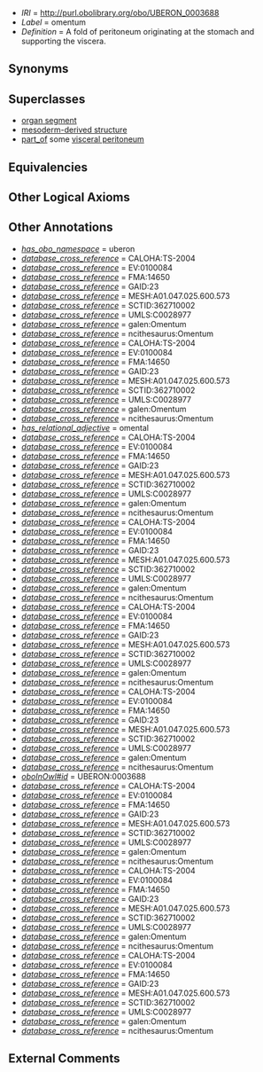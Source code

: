  * *IRI* = http://purl.obolibrary.org/obo/UBERON_0003688
 * *Label* = omentum
 * *Definition* = A fold of peritoneum originating at the stomach and supporting the viscera.

## Synonyms


## Superclasses

 * [organ segment](../../UBERON/63/UBERON_0000063.md)
 * [mesoderm-derived structure](../../UBERON/20/UBERON_0004120.md)
 * [part_of](../../BFO/50/BFO_0000050.md) some [visceral peritoneum](../../UBERON/78/UBERON_0001178.md)

## Equivalencies


## Other Logical Axioms


## Other Annotations

 * *[has_obo_namespace](../../ce/oboInOwl#hasOBONamespace.md)* = uberon
 * *[database_cross_reference](../../ef/oboInOwl#hasDbXref.md)* = CALOHA:TS-2004
 * *[database_cross_reference](../../ef/oboInOwl#hasDbXref.md)* = EV:0100084
 * *[database_cross_reference](../../ef/oboInOwl#hasDbXref.md)* = FMA:14650
 * *[database_cross_reference](../../ef/oboInOwl#hasDbXref.md)* = GAID:23
 * *[database_cross_reference](../../ef/oboInOwl#hasDbXref.md)* = MESH:A01.047.025.600.573
 * *[database_cross_reference](../../ef/oboInOwl#hasDbXref.md)* = SCTID:362710002
 * *[database_cross_reference](../../ef/oboInOwl#hasDbXref.md)* = UMLS:C0028977
 * *[database_cross_reference](../../ef/oboInOwl#hasDbXref.md)* = galen:Omentum
 * *[database_cross_reference](../../ef/oboInOwl#hasDbXref.md)* = ncithesaurus:Omentum
 * *[database_cross_reference](../../ef/oboInOwl#hasDbXref.md)* = CALOHA:TS-2004
 * *[database_cross_reference](../../ef/oboInOwl#hasDbXref.md)* = EV:0100084
 * *[database_cross_reference](../../ef/oboInOwl#hasDbXref.md)* = FMA:14650
 * *[database_cross_reference](../../ef/oboInOwl#hasDbXref.md)* = GAID:23
 * *[database_cross_reference](../../ef/oboInOwl#hasDbXref.md)* = MESH:A01.047.025.600.573
 * *[database_cross_reference](../../ef/oboInOwl#hasDbXref.md)* = SCTID:362710002
 * *[database_cross_reference](../../ef/oboInOwl#hasDbXref.md)* = UMLS:C0028977
 * *[database_cross_reference](../../ef/oboInOwl#hasDbXref.md)* = galen:Omentum
 * *[database_cross_reference](../../ef/oboInOwl#hasDbXref.md)* = ncithesaurus:Omentum
 * *[has_relational_adjective](../../UBPROP/07/UBPROP_0000007.md)* = omental
 * *[database_cross_reference](../../ef/oboInOwl#hasDbXref.md)* = CALOHA:TS-2004
 * *[database_cross_reference](../../ef/oboInOwl#hasDbXref.md)* = EV:0100084
 * *[database_cross_reference](../../ef/oboInOwl#hasDbXref.md)* = FMA:14650
 * *[database_cross_reference](../../ef/oboInOwl#hasDbXref.md)* = GAID:23
 * *[database_cross_reference](../../ef/oboInOwl#hasDbXref.md)* = MESH:A01.047.025.600.573
 * *[database_cross_reference](../../ef/oboInOwl#hasDbXref.md)* = SCTID:362710002
 * *[database_cross_reference](../../ef/oboInOwl#hasDbXref.md)* = UMLS:C0028977
 * *[database_cross_reference](../../ef/oboInOwl#hasDbXref.md)* = galen:Omentum
 * *[database_cross_reference](../../ef/oboInOwl#hasDbXref.md)* = ncithesaurus:Omentum
 * *[database_cross_reference](../../ef/oboInOwl#hasDbXref.md)* = CALOHA:TS-2004
 * *[database_cross_reference](../../ef/oboInOwl#hasDbXref.md)* = EV:0100084
 * *[database_cross_reference](../../ef/oboInOwl#hasDbXref.md)* = FMA:14650
 * *[database_cross_reference](../../ef/oboInOwl#hasDbXref.md)* = GAID:23
 * *[database_cross_reference](../../ef/oboInOwl#hasDbXref.md)* = MESH:A01.047.025.600.573
 * *[database_cross_reference](../../ef/oboInOwl#hasDbXref.md)* = SCTID:362710002
 * *[database_cross_reference](../../ef/oboInOwl#hasDbXref.md)* = UMLS:C0028977
 * *[database_cross_reference](../../ef/oboInOwl#hasDbXref.md)* = galen:Omentum
 * *[database_cross_reference](../../ef/oboInOwl#hasDbXref.md)* = ncithesaurus:Omentum
 * *[database_cross_reference](../../ef/oboInOwl#hasDbXref.md)* = CALOHA:TS-2004
 * *[database_cross_reference](../../ef/oboInOwl#hasDbXref.md)* = EV:0100084
 * *[database_cross_reference](../../ef/oboInOwl#hasDbXref.md)* = FMA:14650
 * *[database_cross_reference](../../ef/oboInOwl#hasDbXref.md)* = GAID:23
 * *[database_cross_reference](../../ef/oboInOwl#hasDbXref.md)* = MESH:A01.047.025.600.573
 * *[database_cross_reference](../../ef/oboInOwl#hasDbXref.md)* = SCTID:362710002
 * *[database_cross_reference](../../ef/oboInOwl#hasDbXref.md)* = UMLS:C0028977
 * *[database_cross_reference](../../ef/oboInOwl#hasDbXref.md)* = galen:Omentum
 * *[database_cross_reference](../../ef/oboInOwl#hasDbXref.md)* = ncithesaurus:Omentum
 * *[database_cross_reference](../../ef/oboInOwl#hasDbXref.md)* = CALOHA:TS-2004
 * *[database_cross_reference](../../ef/oboInOwl#hasDbXref.md)* = EV:0100084
 * *[database_cross_reference](../../ef/oboInOwl#hasDbXref.md)* = FMA:14650
 * *[database_cross_reference](../../ef/oboInOwl#hasDbXref.md)* = GAID:23
 * *[database_cross_reference](../../ef/oboInOwl#hasDbXref.md)* = MESH:A01.047.025.600.573
 * *[database_cross_reference](../../ef/oboInOwl#hasDbXref.md)* = SCTID:362710002
 * *[database_cross_reference](../../ef/oboInOwl#hasDbXref.md)* = UMLS:C0028977
 * *[database_cross_reference](../../ef/oboInOwl#hasDbXref.md)* = galen:Omentum
 * *[database_cross_reference](../../ef/oboInOwl#hasDbXref.md)* = ncithesaurus:Omentum
 * *[oboInOwl#id](../../id/oboInOwl#id.md)* = UBERON:0003688
 * *[database_cross_reference](../../ef/oboInOwl#hasDbXref.md)* = CALOHA:TS-2004
 * *[database_cross_reference](../../ef/oboInOwl#hasDbXref.md)* = EV:0100084
 * *[database_cross_reference](../../ef/oboInOwl#hasDbXref.md)* = FMA:14650
 * *[database_cross_reference](../../ef/oboInOwl#hasDbXref.md)* = GAID:23
 * *[database_cross_reference](../../ef/oboInOwl#hasDbXref.md)* = MESH:A01.047.025.600.573
 * *[database_cross_reference](../../ef/oboInOwl#hasDbXref.md)* = SCTID:362710002
 * *[database_cross_reference](../../ef/oboInOwl#hasDbXref.md)* = UMLS:C0028977
 * *[database_cross_reference](../../ef/oboInOwl#hasDbXref.md)* = galen:Omentum
 * *[database_cross_reference](../../ef/oboInOwl#hasDbXref.md)* = ncithesaurus:Omentum
 * *[database_cross_reference](../../ef/oboInOwl#hasDbXref.md)* = CALOHA:TS-2004
 * *[database_cross_reference](../../ef/oboInOwl#hasDbXref.md)* = EV:0100084
 * *[database_cross_reference](../../ef/oboInOwl#hasDbXref.md)* = FMA:14650
 * *[database_cross_reference](../../ef/oboInOwl#hasDbXref.md)* = GAID:23
 * *[database_cross_reference](../../ef/oboInOwl#hasDbXref.md)* = MESH:A01.047.025.600.573
 * *[database_cross_reference](../../ef/oboInOwl#hasDbXref.md)* = SCTID:362710002
 * *[database_cross_reference](../../ef/oboInOwl#hasDbXref.md)* = UMLS:C0028977
 * *[database_cross_reference](../../ef/oboInOwl#hasDbXref.md)* = galen:Omentum
 * *[database_cross_reference](../../ef/oboInOwl#hasDbXref.md)* = ncithesaurus:Omentum
 * *[database_cross_reference](../../ef/oboInOwl#hasDbXref.md)* = CALOHA:TS-2004
 * *[database_cross_reference](../../ef/oboInOwl#hasDbXref.md)* = EV:0100084
 * *[database_cross_reference](../../ef/oboInOwl#hasDbXref.md)* = FMA:14650
 * *[database_cross_reference](../../ef/oboInOwl#hasDbXref.md)* = GAID:23
 * *[database_cross_reference](../../ef/oboInOwl#hasDbXref.md)* = MESH:A01.047.025.600.573
 * *[database_cross_reference](../../ef/oboInOwl#hasDbXref.md)* = SCTID:362710002
 * *[database_cross_reference](../../ef/oboInOwl#hasDbXref.md)* = UMLS:C0028977
 * *[database_cross_reference](../../ef/oboInOwl#hasDbXref.md)* = galen:Omentum
 * *[database_cross_reference](../../ef/oboInOwl#hasDbXref.md)* = ncithesaurus:Omentum

## External Comments


